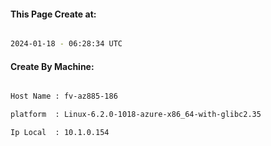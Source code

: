 
   
#### This Page Create at:

```bash

2024-01-18 - 06:28:34 UTC

```

#### Create By Machine:

```bash

Host Name : fv-az885-186

platform  : Linux-6.2.0-1018-azure-x86_64-with-glibc2.35

Ip Local  : 10.1.0.154

```

